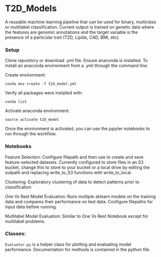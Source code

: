 # T2D_Models
A reusable machine learning pipeline that can be used for binary, multiclass or multilabel classification. Current output is trained on genetic data where the features are genomic annotations and the target variable is the presence of a particular trait (T2D, Lipids, CAD, BMI, etc). 

### Setup
Clone repository or download .yml file. Ensure anaconda is installed. To install an anaconda environment from a .yml through the command line:

Create environment:
```
conda env create -f t2d_model.yml
```

Verify all packages were installed with:
```
conda list
```

Activate anaconda environment:
```
source activate t2d_model
```

Once the environment is activated, you can use the jupyter notebooks to run through the workflow.

### Notebooks
Feature Selection: Configure filepath and then use to create and save feature-selected datasets. Currently configured to store files in an S3 bucket, change this to store to your bucket or a local drive by editing the outpath and replacing write_to_S3 functions with write_to_local. 

Clustering: Exploratory clustering of data to detect patterns prior to classification

One Vs Rest Model Evaluation: Runs multiple sklearn models on the training data and compares their performance on test data. Configure filepaths for input data before running. 

Multilabel Model Evaluation: Similar to One Vs Rest Notebook except for multilabel problems. 

### Classes:
`Evaluator.py` is a helper class for plotting and evaluating model performance. Documentation for methods is contained in the python file. 

